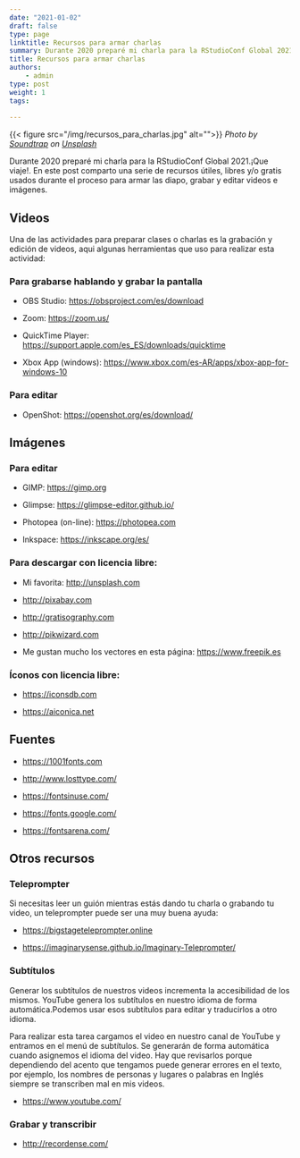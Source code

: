 ```yaml
---
date: "2021-01-02"
draft: false
type: page
linktitle: Recursos para armar charlas
summary: Durante 2020 preparé mi charla para la RStudioConf Global 2021.¡Que viaje!. En este post comparto una serie de recursos útiles usados durante el proceso. 
title: Recursos para armar charlas
authors: 
    - admin
type: post
weight: 1
tags: 
  
---
```


{{< figure src="/img/recursos_para_charlas.jpg" alt="">}}
*<span>Photo by <a href="https://unsplash.com/@soundtrap?utm_source=unsplash&amp;utm_medium=referral&amp;utm_content=creditCopyText">Soundtrap</a> on <a href="https://unsplash.com/?utm_source=unsplash&amp;utm_medium=referral&amp;utm_content=creditCopyText">Unsplash</a></span>*

Durante 2020 preparé mi charla para la RStudioConf Global 2021.¡Que viaje!. En este post comparto una serie de recursos útiles, libres y/o gratis usados durante el proceso para armar las diapo, grabar y editar videos e imágenes.

## Videos

Una de las actividades para preparar clases o charlas es la grabación y edición de videos, aqui algunas herramientas que uso para realizar esta actividad:

### Para grabarse hablando y grabar la pantalla

* OBS Studio: https://obsproject.com/es/download

* Zoom: https://zoom.us/

* QuickTime Player: https://support.apple.com/es_ES/downloads/quicktime

* Xbox App (windows): https://www.xbox.com/es-AR/apps/xbox-app-for-windows-10

### Para editar

* OpenShot: https://openshot.org/es/download/


## Imágenes

### Para editar

* GIMP: https://gimp.org

* Glimpse: https://glimpse-editor.github.io/

* Photopea (on-line): https://photopea.com

* Inkspace: https://inkscape.org/es/

### Para descargar con licencia libre:

* Mi favorita: http://unsplash.com

* http://pixabay.com

* http://gratisography.com

* http://pikwizard.com

* Me gustan mucho los vectores en esta página: https://www.freepik.es

### Íconos con licencia libre:

* https://iconsdb.com

* https://aiconica.net

## Fuentes 

* https://1001fonts.com

* http://www.losttype.com/

* https://fontsinuse.com/

* https://fonts.google.com/

* https://fontsarena.com/

## Otros recursos

### Teleprompter

Si necesitas leer un guión mientras estás dando tu charla o grabando tu video, un teleprompter puede ser una muy buena ayuda:

* https://bigstageteleprompter.online

* https://imaginarysense.github.io/Imaginary-Teleprompter/

### Subtítulos

Generar los subtítulos de nuestros videos incrementa la accesibilidad de los mismos.  YouTube genera los subtítulos en nuestro idioma de forma automática.Podemos usar esos subtítulos para editar y traducirlos a otro idioma.

Para realizar esta tarea cargamos el video en nuestro canal de YouTube y entramos en el menú de subtítulos. Se generarán de forma automática cuando asignemos el idioma del video.  Hay que revisarlos porque dependiendo del acento que tengamos puede generar errores en el texto, por ejemplo, los nombres de personas y lugares o palabras en Inglés siempre se transcriben mal en mis videos.

* https://www.youtube.com/ 

### Grabar y transcribir

* http://recordense.com/
